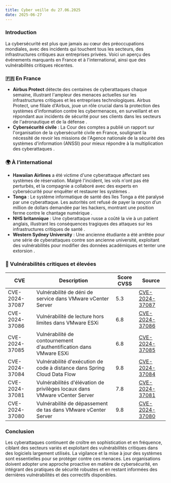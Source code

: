 ```yaml
---
title: Cyber veille du 27.06.2025
date: 2025-06-27
---
```


### Introduction

La cybersécurité est plus que jamais au cœur des préoccupations mondiales, avec des incidents qui touchent tous les secteurs, des infrastructures critiques aux entreprises privées. Voici un aperçu des événements marquants en France et à l'international, ainsi que des vulnérabilités critiques récentes.

### 🇫🇷 En France

- **Airbus Protect** détecte des centaines de cyberattaques chaque semaine, illustrant l'ampleur des menaces actuelles sur les infrastructures critiques et les entreprises technologiques. Airbus Protect, une filiale d'Airbus, joue un rôle crucial dans la protection des systèmes d'information contre les cybermenaces, en surveillant et en répondant aux incidents de sécurité pour ses clients dans les secteurs de l'aéronautique et de la défense
.
- **Cybersécurité civile** : La Cour des comptes a publié un rapport sur l'organisation de la cybersécurité civile en France, soulignant la nécessité de revoir les missions de l'Agence nationale de la sécurité des systèmes d'information (ANSSI) pour mieux répondre à la multiplication des cyberattaques
.

### 🌍 À l’international

- **Hawaiian Airlines** a été victime d'une cyberattaque affectant ses systèmes de réservation. Malgré l'incident, les vols n'ont pas été perturbés, et la compagnie a collaboré avec des experts en cybersécurité pour enquêter et restaurer les systèmes
.
- **Tonga** : Le système informatique de santé des îles Tonga a été paralysé par une cyberattaque. Les autorités ont refusé de payer la rançon d’un million de dollars demandée par les hackers, montrant une position ferme contre le chantage numérique
.
- **NHS britannique** : Une cyberattaque russe a coûté la vie à un patient anglais, illustrant les conséquences tragiques des attaques sur les infrastructures critiques de santé
.
- **Western Sydney University** : Une ancienne étudiante a été arrêtée pour une série de cyberattaques contre son ancienne université, exploitant des vulnérabilités pour modifier des données académiques et tenter une extorsion
.

### 🔐 Vulnérabilités critiques et élevées

| CVE | Description | Score CVSS | Source |
| --- | --- | --- | --- |
| CVE-2024-37087 | Vulnérabilité de déni de service dans VMware vCenter Server | 5.3 | [CVE-2024-37087](https://www.cvedetails.com/cve/CVE-2024-37087/) |
| CVE-2024-37086 | Vulnérabilité de lecture hors limites dans VMware ESXi | 6.8 | [CVE-2024-37086](https://www.cvedetails.com/cve/CVE-2024-37086/) |
| CVE-2024-37085 | Vulnérabilité de contournement d'authentification dans VMware ESXi | 6.8 | [CVE-2024-37085](https://www.cvedetails.com/cve/CVE-2024-37085/) |
| CVE-2024-37084 | Vulnérabilité d'exécution de code à distance dans Spring Cloud Data Flow | 9.8 | [CVE-2024-37084](https://www.cvedetails.com/cve/CVE-2024-37084/) |
| CVE-2024-37081 | Vulnérabilités d'élévation de privilèges locaux dans VMware vCenter Server | 7.8 | [CVE-2024-37081](https://www.cvedetails.com/cve/CVE-2024-37081/) |
| CVE-2024-37080 | Vulnérabilité de dépassement de tas dans VMware vCenter Server | 9.8 | [CVE-2024-37080](https://www.cvedetails.com/cve/CVE-2024-37080/) |

### Conclusion

Les cyberattaques continuent de croître en sophistication et en fréquence, ciblant des secteurs variés et exploitant des vulnérabilités critiques dans des logiciels largement utilisés. La vigilance et la mise à jour des systèmes sont essentielles pour se protéger contre ces menaces. Les organisations doivent adopter une approche proactive en matière de cybersécurité, en intégrant des pratiques de sécurité robustes et en restant informées des dernières vulnérabilités et des correctifs disponibles.
